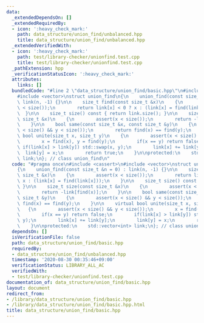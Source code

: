 ```yaml
---
data:
  _extendedDependsOn: []
  _extendedRequiredBy:
  - icon: ':heavy_check_mark:'
    path: data_structure/union_find/unbalanced.hpp
    title: data_structure/union_find/unbalanced.hpp
  _extendedVerifiedWith:
  - icon: ':heavy_check_mark:'
    path: test/library-checker/unionfind.test.cpp
    title: test/library-checker/unionfind.test.cpp
  _pathExtension: hpp
  _verificationStatusIcon: ':heavy_check_mark:'
  attributes:
    links: []
  bundledCode: "#line 2 \"data_structure/union_find/basic.hpp\"\n#include <cassert>\n\
    #include <vector>\nstruct union_find\n{\n    union_find(const size_t &n = 0) :\
    \ link(n, -1) {}\n\n    size_t find(const size_t &x)\n    {\n        assert(x\
    \ < size());\n        return link[x] < 0 ? x : (link[x] = find(link[x]));\n  \
    \  }\n\n    size_t size() const { return link.size(); }\n\n    size_t size(const\
    \ size_t &x)\n    {\n        assert(x < size());\n        return -link[find(x)];\n\
    \    }\n\n    bool same(const size_t &x, const size_t &y)\n    {\n        assert(x\
    \ < size() && y < size());\n        return find(x) == find(y);\n    }\n\n    virtual\
    \ bool unite(size_t x, size_t y)\n    {\n        assert(x < size() && y < size());\n\
    \        x = find(x), y = find(y);\n        if(x == y) return false;\n       \
    \ if(link[x] > link[y]) std::swap(x, y);\n        link[x] += link[y];\n      \
    \  link[y] = x;\n        return true;\n    }\n\nprotected:\n    std::vector<int>\
    \ link;\n}; // class union_find\n"
  code: "#pragma once\n#include <cassert>\n#include <vector>\nstruct union_find\n\
    {\n    union_find(const size_t &n = 0) : link(n, -1) {}\n\n    size_t find(const\
    \ size_t &x)\n    {\n        assert(x < size());\n        return link[x] < 0 ?\
    \ x : (link[x] = find(link[x]));\n    }\n\n    size_t size() const { return link.size();\
    \ }\n\n    size_t size(const size_t &x)\n    {\n        assert(x < size());\n\
    \        return -link[find(x)];\n    }\n\n    bool same(const size_t &x, const\
    \ size_t &y)\n    {\n        assert(x < size() && y < size());\n        return\
    \ find(x) == find(y);\n    }\n\n    virtual bool unite(size_t x, size_t y)\n \
    \   {\n        assert(x < size() && y < size());\n        x = find(x), y = find(y);\n\
    \        if(x == y) return false;\n        if(link[x] > link[y]) std::swap(x,\
    \ y);\n        link[x] += link[y];\n        link[y] = x;\n        return true;\n\
    \    }\n\nprotected:\n    std::vector<int> link;\n}; // class union_find\n"
  dependsOn: []
  isVerificationFile: false
  path: data_structure/union_find/basic.hpp
  requiredBy:
  - data_structure/union_find/unbalanced.hpp
  timestamp: '2020-08-30 00:35:46+09:00'
  verificationStatus: LIBRARY_ALL_AC
  verifiedWith:
  - test/library-checker/unionfind.test.cpp
documentation_of: data_structure/union_find/basic.hpp
layout: document
redirect_from:
- /library/data_structure/union_find/basic.hpp
- /library/data_structure/union_find/basic.hpp.html
title: data_structure/union_find/basic.hpp
---
```

